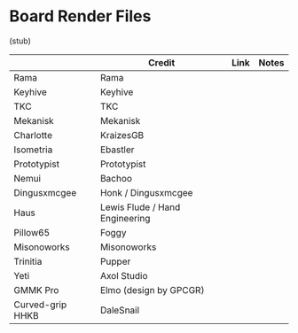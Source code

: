 # Board Render Files

(stub)

|  | Credit | Link | Notes |
| --- | --- | --- | --- |
| Rama | Rama | | |
| Keyhive | Keyhive | | |
| TKC | TKC | | |
| Mekanisk | Mekanisk | | |
| Charlotte | KraizesGB | | |
| Isometria | Ebastler | | |
| Prototypist | Prototypist | | |
| Nemui | Bachoo | | |
| Dingusxmcgee | Honk / Dingusxmcgee | | |
| Haus | Lewis Flude / Hand Engineering | | |
| Pillow65 | Foggy | | |
| Misonoworks | Misonoworks | | |
| Trinitia | Pupper | | |
| Yeti | Axol Studio | | |
| GMMK Pro | Elmo (design by GPCGR) | | |
| Curved-grip HHKB | DaleSnail | | |

